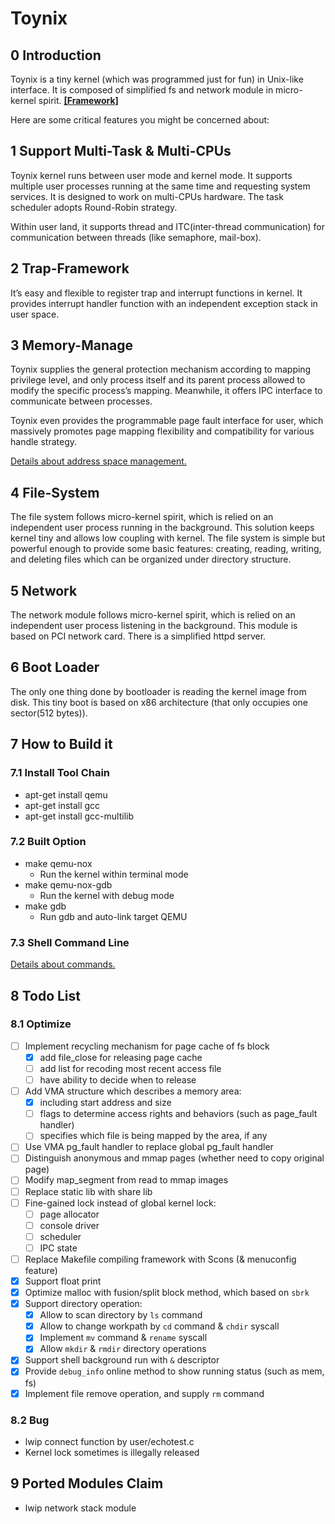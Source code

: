 # Toynix

## 0 Introduction

Toynix is a tiny kernel (which was programmed just for fun) in Unix-like interface. It is composed of simplified fs and network module in micro-kernel spirit. [**[Framework]**](./readme/framework.md)

Here are some critical features you might be concerned about:

## 1 Support Multi-Task & Multi-CPUs

Toynix kernel runs between user mode and kernel mode. It supports multiple user processes running at the same time and requesting system services. It is designed to work on multi-CPUs hardware. The task scheduler adopts Round-Robin strategy.

Within user land, it supports thread and ITC(inter-thread communication) for communication between threads (like semaphore, mail-box).

## 2 Trap-Framework

It’s easy and flexible to register trap and interrupt functions in kernel. It provides interrupt handler function with an independent exception stack in user space.

## 3 Memory-Manage

Toynix supplies the general protection mechanism according to mapping privilege level, and only process itself and its parent process allowed to modify the specific process’s mapping. Meanwhile, it offers IPC interface to communicate between processes.

Toynix even provides the programmable page fault interface for user, which massively promotes page mapping flexibility and compatibility for various handle strategy.

[Details about address space management.](./readme/mm.md)

## 4 File-System

The file system follows micro-kernel spirit, which is relied on an independent user process running in the background. This solution keeps kernel tiny and allows low coupling with kernel. The file system is simple but powerful enough to provide some basic features: creating, reading, writing, and deleting files which can be organized under directory structure.

## 5 Network

The network module follows micro-kernel spirit, which is relied on an independent user process listening in the background. This module is based on PCI network card. There is a simplified httpd server.

## 6 Boot Loader

The only one thing done by bootloader is reading the kernel image from disk. This tiny boot is based on x86 architecture (that only occupies one sector(512 bytes)).

## 7 How to Build it

### 7.1 Install Tool Chain

* apt-get install qemu
* apt-get install gcc
* apt-get install gcc-multilib

### 7.2 Built Option

* make qemu-nox
  * Run the kernel within terminal mode
* make qemu-nox-gdb
  * Run the kernel with debug mode
* make gdb
  * Run gdb and auto-link target QEMU

### 7.3 Shell Command Line

[Details about commands.](./readme/command_line.md)

## 8 Todo List

### 8.1 Optimize

* [ ] Implement recycling mechanism for page cache of fs block
  * [x] add file_close for releasing page cache
  * [ ] add list for recoding most recent access file
  * [ ] have ability to decide when to release
* [ ] Add VMA structure which describes a memory area:
  * [x] including start address and size
  * [ ] flags to determine access rights and behaviors (such as page_fault handler)
  * [ ] specifies which file is being mapped by the area, if any
* [ ] Use VMA pg_fault handler to replace global pg_fault handler
* [ ] Distinguish anonymous and mmap pages (whether need to copy original page)
* [ ] Modify map_segment from read to mmap images
* [ ] Replace static lib with share lib
* [ ] Fine-gained lock instead of global kernel lock:
  * [ ] page allocator
  * [ ] console driver
  * [ ] scheduler
  * [ ] IPC state
* [ ] Replace Makefile compiling framework with Scons (& menuconfig feature)
* [x] Support float print
* [x] Optimize malloc with fusion/split block method, which based on `sbrk`
* [x] Support directory operation:
  * [x] Allow to scan directory by `ls` command
  * [x] Allow to change workpath by `cd` command & `chdir` syscall
  * [x] Implement `mv` command & `rename` syscall
  * [x] Allow `mkdir` & `rmdir` directory operations
* [x] Support shell background run with `&` descriptor
* [x] Provide `debug_info` online method to show running status (such as mem, fs)
* [x] Implement file remove operation, and supply `rm` command

### 8.2 Bug

* lwip connect function by user/echotest.c
* Kernel lock sometimes is illegally released

## 9 Ported Modules Claim

* lwip network stack module
